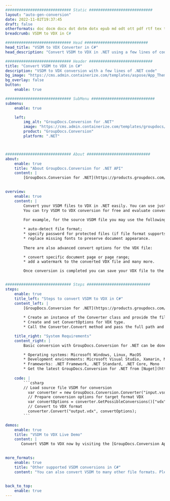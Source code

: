 ```yaml
---
############################# Static ############################
layout: "auto-gen-conversion"
date: 2022-11-02T19:37:45
draft: false
otherformats: doc docm docx dot dotm dotx epub md odt ott pdf rtf tex txt vdx vsdm vsdx vssm vssx vstm vstx vsx vtx xps
breadcrumb: VSDM to VDX in C#

############################# Head ############################
head_title: "VSDM to VDX Converter in C#"
head_description: "Convert VSDM to VDX in .NET using a few lines of code. Use the GroupDocs Document Conversion API to convert over 160 file formats."

############################# Header ############################
title: "Convert VSDM to VDX in C#"
description: "VSDM to VDX conversion with a few lines of .NET code"
bg_image: "https://cms.admin.containerize.com/templates/aspose/App_Themes/V3/images/bg/header1.png"
bg_overlay: false
button:
    enable: true

############################# SubMenu ############################
submenu:
    enable: true

    left:
        img_alt: "GroupDocs.Conversion for .NET"
        image: "https://cms.admin.containerize.com/templates/groupdocs/images/product-logos/90x90-noborder/groupdocs-conversion-net.png"
        product: "GroupDocs.Conversion"
        platform: ".NET"



############################# About ############################
about:
    enable: true
    title: "About GroupDocs.Conversion for .NET API"
    content: |
        [GroupDocs.Conversion for .NET](https://products.groupdocs.com/conversion/net/) can be used to convert Microsoft Word, Excel, PowerPoint, PDF, Visio and other formats. GroupDocs.Conversion is a standalone API that is suitable for back-end and internal systems where high performance is required. It does not depend on any software such as Microsoft or Open Office.
    

overview:
    enable: true
    content: |
        Convert your VSDM files to VDX in .NET easily. You can use just a couple of C# code lines in any platform of your choice like - Windows, Linux, macOS.
        You can try VSDM to VDX conversion for free and evaluate conversion results quality.  Along with simple file conversion scenarios you can try more advanced options for loading source VSDM file and for saving output VDX result. 
        
        For example, for the source VSDM file you may use the following load options:

        * auto-detect file format;
        * specify password for protected files (if file format supports it);
        * replace missing fonts to preserve document appearance.
        
        There are also advanced convert options for the VDX file:

        * convert specific document page or page range;
        * add a watermark to the converted VDX file and many more.

        Once conversion is completed you can save your VDX file to the local file path or any third-party storage like FTP, Amazon S3, Google Drive, Dropbox etc. Please note - to convert VSDM to VDX there is no need for any additional software installed - like MS Office, Open Office, Adobe Acrobat Reader etc.


############################# Steps ############################
steps:
    enable: true
    title_left: "Steps to convert VSDM to VDX in C#"
    content_left: |
        [GroupDocs.Conversion for .NET](https://products.groupdocs.com/conversion/net/) makes it easy for developers to convert a VSDM file to VDX with a few lines of code.
        
        * Create an instance of the Converter class and provide the file VSDM with the full path
        * Create and set ConvertOptions for VDX type.
        * Call the Converter.Convert method and pass the full path and format (VDX) as a parameter

    title_right: "System Requirements"
    content_right: |
        Basic conversion with GroupDocs.Conversion for .NET can be done in just a few simple steps. Our APIs are supported on all major platforms and operating systems. Before executing the code below, make sure you have the following prerequisites installed on your system.

        * Operating systems: Microsoft Windows, Linux, MacOS
        * Development environments: Microsoft Visual Studio, Xamarin, MonoDevelop
        * Frameworks: .NET Framework, .NET Standard, .NET Core, Mono
        * Get the latest GroupDocs.Conversion for .NET from [Nuget](https://www.nuget.org/packages/groupdocs.conversion)
         
    code: |
        ```csharp    
        // Load source file VSDM for conversion
          var converter = new GroupDocs.Conversion.Converter("input.vsdm");
          // Prepare conversion options for target format VDX
          var convertOptions = converter.GetPossibleConversions()["vdx"].ConvertOptions;
          // Convert to VDX format
          converter.Convert("output.vdx", convertOptions);
        ```

demos:
    enable: true
    title: "VSDM to VDX Live Demo"
    content: |
       Convert VSDM to VDX now by visiting the [GroupDocs.Conversion App](https://products.groupdocs.app/conversion/family) website. Online demo has the following advantages
          

more_formats:
    enable: true
    title: "Other supported VSDM conversions in C#"
    content: "You can also convert VSDM to many other file formats. Please see the list below."
       
       
back_to_top:
    enable: true
---
```

